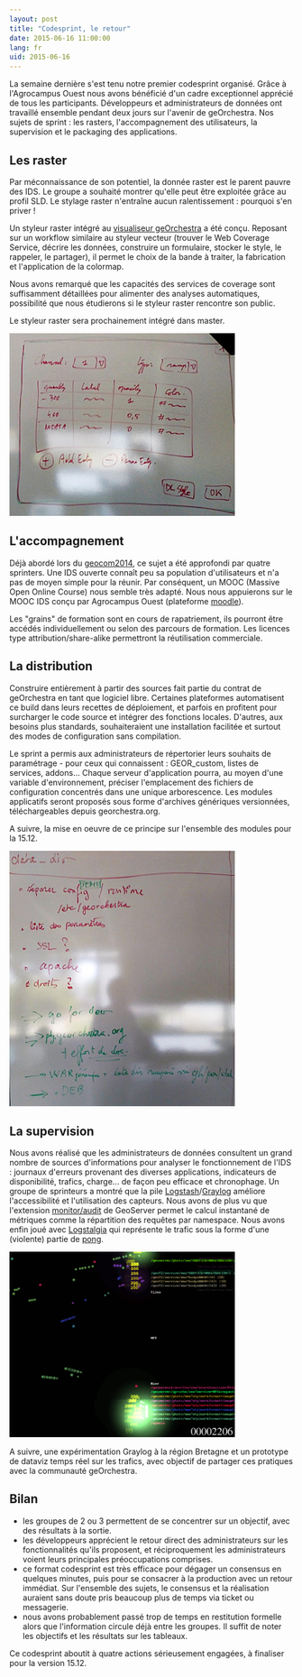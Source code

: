 ```yaml
---
layout: post
title: "Codesprint, le retour"
date: 2015-06-16 11:00:00
lang: fr
uid: 2015-06-16
---
```


La semaine dernière s'est tenu notre premier codesprint organisé. Grâce à l'Agrocampus Ouest nous avons bénéficié d'un cadre exceptionnel apprécié de 
tous les participants. Développeurs et administrateurs de données ont travaillé ensemble pendant deux jours sur l'avenir de geOrchestra.
Nos sujets de sprint : les rasters, l'accompagnement des utilisateurs, la supervision et le packaging des applications.

<!--more-->


## Les raster

Par méconnaissance de son potentiel, la donnée raster est le parent pauvre des IDS. Le groupe a souhaité montrer qu'elle peut être exploitée grâce au profil SLD.
Le stylage raster n'entraîne aucun ralentissement : pourquoi s'en priver !

Un styleur raster intégré au [visualiseur geOrchestra](http://sdi.georchestra.org/mapfishapp) a été conçu. Reposant sur un workflow similaire au styleur vecteur
(trouver le Web Coverage Service, décrire les données, construire un formulaire, stocker le style, le rappeler, le partager),
il permet le choix de la bande à traiter, la fabrication et l'application de la colormap.

Nous avons remarqué que les capacités des services de coverage sont suffisamment détaillées pour alimenter des analyses automatiques,
possibilité que nous étudierons si le styleur raster rencontre son public.

Le styleur raster sera prochainement intégré dans master.

<p><a href="/public/codesprint2015/20150612_raster.jpg"><img src="/public/codesprint2015/20150612_raster.jpg" alt="roadmap datadir" title="proto raster, juin 2015" style="width: 400px;" /></a></p>


## L'accompagnement

Déjà abordé lors du [geocom2014](/blog/2014/07/03/compte-rendu-du-geocom-2014/), ce sujet a été approfondi par quatre sprinters. Une IDS ouverte connaît peu sa population d'utilisateurs
et n'a pas de moyen simple pour la réunir. Par conséquent, un MOOC (Massive Open Online Course) nous semble très adapté. Nous nous appuierons sur le MOOC IDS conçu par Agrocampus Ouest (plateforme [moodle](https://moodle.org/)).

Les "grains" de formation sont en cours de rapatriement, ils pourront être accédés individuellement ou selon des parcours de formation.
Les licences type attribution/share-alike permettront la réutilisation commerciale.


## La distribution

Construire entièrement à partir des sources fait partie du contrat de geOrchestra en tant que logiciel libre. Certaines plateformes automatisent ce build dans leurs recettes de déploiement,
et parfois en profitent pour surcharger le code source et intégrer des fonctions locales. D'autres, aux besoins plus standards, souhaiteraient une installation facilitée et surtout
des modes de configuration sans compilation.

Le sprint a permis aux administrateurs de répertorier leurs souhaits de paramétrage - pour ceux qui connaissent : GEOR_custom, listes de services, addons...
Chaque serveur d'application pourra, au moyen d'une variable d'environnement, préciser l'emplacement des fichiers de configuration concentrés dans une unique arborescence.
Les modules applicatifs seront proposés sous forme d'archives génériques versionnées, téléchargeables depuis georchestra.org.

A suivre, la mise en oeuvre de ce principe sur l'ensemble des modules pour la 15.12.


<p><a href="/public/codesprint2015/20150612_data_dir.jpg"><img src="/public/codesprint2015/20150612_data_dir.jpg" alt="roadmap datadir" title="roadmap datadir, juin 2015" style="width: 400px;" /></a></p>

## La supervision

Nous avons réalisé que les administrateurs de données consultent un grand nombre de sources d'informations pour analyser le fonctionnement de l'IDS :
journaux d'erreurs provenant des diverses applications, indicateurs de disponibilité, trafics, charge... de façon peu efficace et chronophage.
Un groupe de sprinteurs a montré que la pile [Logstash](https://www.elastic.co/products/logstash)/[Graylog](https://www.graylog.org/) améliore l'accessibilité et l'utilisation des capteurs.
Nous avons de plus vu que l'extension [monitor/audit](http://docs.geoserver.org/stable/en/user/extensions/monitoring/index.html) de GeoServer 
permet le calcul instantané de métriques comme la répartition des requêtes par namespace.
Nous avons enfin joué avec [Logstalgia](https://github.com/acaudwell/Logstalgia) qui représente le trafic sous la forme d'une (violente) partie de [pong](https://fr.wikipedia.org/wiki/Pong).

<p><a href="/public/codesprint2015/20150612_logstalgia.png"><img src="/public/codesprint2015/20150612_logstalgia.png" alt="logstalgia" title="SDI par temps calme, juin 2015" style="width: 400px;" /></a></p>

A suivre, une expérimentation Graylog à la région Bretagne et un prototype de dataviz temps réel sur les trafics, avec objectif de partager ces pratiques avec la communauté
geOrchestra.


## Bilan

* les groupes de 2 ou 3 permettent de se concentrer sur un objectif, avec des résultats à la sortie.
* les développeurs apprécient le retour direct des administrateurs sur les fonctionnalités qu'ils proposent, et réciproquement les administrateurs voient leurs principales préoccupations comprises.
* ce format codesprint est très efficace pour dégager un consensus en quelques minutes, puis pour se consacrer à la production avec un retour immédiat. Sur l'ensemble des sujets, le consensus et la réalisation auraient sans doute pris beaucoup plus de temps via ticket ou messagerie.
* nous avons probablement passé trop de temps en restitution formelle alors que l'information circule déjà entre les groupes. Il suffit de noter les objectifs et les résultats sur les tableaux.

Ce codesprint aboutit à quatre actions sérieusement engagées, à finaliser pour la version 15.12.

